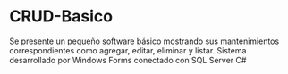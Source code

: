 # CRUD-Basico
Se presente un pequeño software básico mostrando sus mantenimientos correspondientes como agregar, editar, eliminar y listar. Sistema desarrollado por Windows Forms conectado con SQL Server C# 
